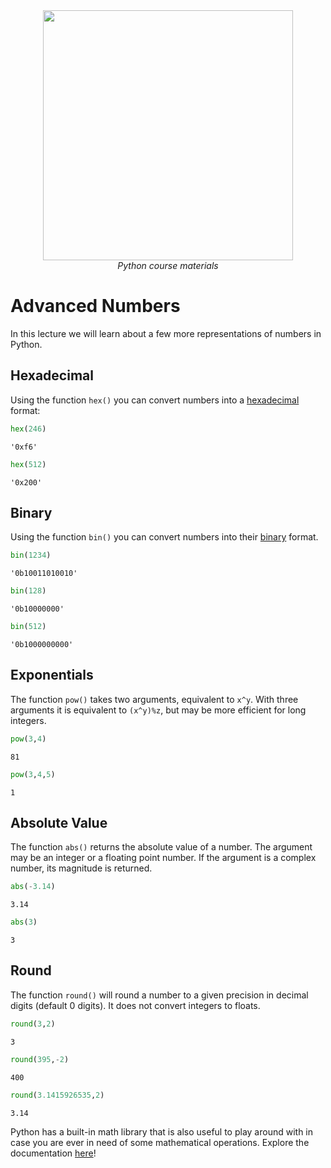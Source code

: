 <center>
    <img src='https://intecbrussel.be/img/logo3.png' width='400px' height='auto'/>
    <br/>
    <em>Python course materials</em>
</center>

# Advanced Numbers
In this lecture we will learn about a few more representations of numbers in Python.

## Hexadecimal

Using the function <code>hex()</code> you can convert numbers into a [hexadecimal](https://en.wikipedia.org/wiki/Hexadecimal) format:


```python
hex(246)
```




    '0xf6'




```python
hex(512)
```




    '0x200'



## Binary 
Using the function <code>bin()</code> you can convert numbers into their [binary](https://en.wikipedia.org/wiki/Binary_number) format.


```python
bin(1234)
```




    '0b10011010010'




```python
bin(128)
```




    '0b10000000'




```python
bin(512)
```




    '0b1000000000'



## Exponentials
The function <code>pow()</code> takes two arguments, equivalent to ```x^y```.  With three arguments it is equivalent to ```(x^y)%z```, but may be more efficient for long integers.


```python
pow(3,4)
```




    81




```python
pow(3,4,5)
```




    1



## Absolute Value
The function <code>abs()</code> returns the absolute value of a number. The argument may be an integer or a floating point number. If the argument is a complex number, its magnitude is returned.



```python
abs(-3.14)
```




    3.14




```python
abs(3)
```




    3



## Round
The function <code>round()</code> will round a number to a given precision in decimal digits (default 0 digits). It does not convert integers to floats.


```python
round(3,2)
```




    3




```python
round(395,-2)
```




    400




```python
round(3.1415926535,2)
```




    3.14



Python has a built-in math library that is also useful to play around with in case you are ever in need of some mathematical operations. Explore the documentation [here](https://docs.python.org/3/library/math.html)!
